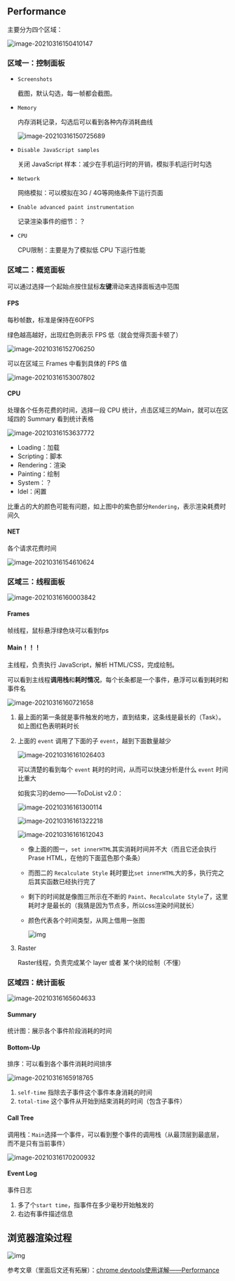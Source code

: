 ## Performance

主要分为四个区域：

![image-20210316150410147](Images/ChormeDevtools/image-20210316150410147.png)



### 区域一：控制面板

+ `Screenshots`

  截图，默认勾选，每一帧都会截图。

+ `Memory`

  内存消耗记录，勾选后可以看到各种内存消耗曲线

  ![image-20210316150725689](Images/ChormeDevtools/image-20210316150725689.png)

+ `Disable JavaScript samples`

  关闭 JavaScript 样本：减少在手机运行时的开销，模拟手机运行时勾选

+ `Network`

  网络模拟：可以模拟在3G / 4G等网络条件下运行页面

+ `Enable advanced paint instrumentation`

  记录渲染事件的细节：？

+ `CPU`

  CPU限制：主要是为了模拟低 CPU 下运行性能



### 区域二：概览面板

可以通过选择一个起始点按住鼠标**左键**滑动来选择面板选中范围

#### FPS

每秒帧数，标准是保持在60FPS

绿色越高越好，出现红色则表示 FPS 低（就会觉得页面卡顿了）

![image-20210316152706250](Images/ChormeDevtools/image-20210316152706250.png)

可以在区域三 Frames 中看到具体的 FPS 值

![image-20210316153007802](Images/ChormeDevtools/image-20210316153007802-1615883544363.png)



#### CPU

处理各个任务花费的时间，选择一段 CPU 统计，点击区域三的Main，就可以在区域四的 Summary 看到统计表格

![image-20210316153637772](Images/ChormeDevtools/image-20210316153637772.png)

+ Loading：加载
+ Scripting：脚本
+ Rendering：渲染
+ Painting：绘制
+ System：？
+ ldel：闲置

比重占的大的颜色可能有问题，如上图中的紫色部分`Rendering`，表示渲染耗费时间久



#### NET

各个请求花费时间

![image-20210316154610624](Images/ChormeDevtools/image-20210316154610624.png)



### 区域三：线程面板

![image-20210316160003842](Images/ChormeDevtools/image-20210316160003842.png)

#### Frames

帧线程，鼠标悬浮绿色块可以看到fps

#### Main！！！

主线程，负责执行 JavaScript，解析 HTML/CSS，完成绘制。

可以看到主线程**调用栈**和**耗时情况**，每个长条都是一个事件，悬浮可以看到耗时和事件名

![image-20210316160721658](Images/ChormeDevtools/image-20210316160721658.png)

1. 最上面的第一条就是事件触发的地方，直到结束，这条线是最长的（Task）。如上图红色表明耗时长

2. 上面的 `event` 调用了下面的子 `event`，越到下面数量越少

   ![image-20210316161026403](Images/ChormeDevtools/image-20210316161026403.png)

   可以清楚的看到每个 `event` 耗时的时间，从而可以快速分析是什么 `event` 时间比重大

   如我实习的demo——ToDoList v2.0：

   ![image-20210316161300114](Images/ChormeDevtools/image-20210316161300114.png)

   ![image-20210316161322218](Images/ChormeDevtools/image-20210316161322218.png)

   ![image-20210316161612043](Images/ChormeDevtools/image-20210316161612043.png)

   + 像上面的图一，`set innerHTML`其实消耗时间并不大（而且它还会执行 Prase HTML，在他的下面蓝色那个条条）

   + 而图二的 `Recalculate Style` 耗时要比`set innerHTML`大的多，执行完之后其实函数已经执行完了

   + 剩下的时间就是像图三所示在不断的 `Paint`、`Recalculate Style`了，这里耗时才是最长的（我猜是因为节点多，所以css渲染时间就长）

   + 颜色代表各个时间类型，从网上借用一张图

     ![img](Images/ChormeDevtools/12224162-81f8be370f17feaa.png)
   
3. Raster

   Raster线程，负责完成某个 layer 或者 某个块的绘制（不懂）



### 区域四：统计面板

![image-20210316165604633](Images/ChormeDevtools/image-20210316165604633.png)

#### Summary

统计图：展示各个事件阶段消耗的时间

#### Bottom-Up

排序：可以看到各个事件消耗时间排序

![image-20210316165918765](Images/ChormeDevtools/image-20210316165918765.png)

1. `self-time` 指除去子事件这个事件本身消耗的时间
2. `total-time` 这个事件从开始到结束消耗的时间（包含子事件）

#### Call Tree

 调用栈：`Main`选择一个事件，可以看到整个事件的调用栈（从最顶层到最底层，而不是只有当前事件）

![image-20210316170200932](Images/ChormeDevtools/image-20210316170200932.png)

#### Event Log

事件日志

1. 多了个`start time`，指事件在多少毫秒开始触发的
2. 右边有事件描述信息



## 浏览器渲染过程

![img](Images/ChormeDevtools/12224162-45ba2ff5a6e7488b.png)





参考文章（里面后文还有拓展）：[chrome devtools使用详解——Performance](https://www.jianshu.com/p/d8795ff8e079) 



